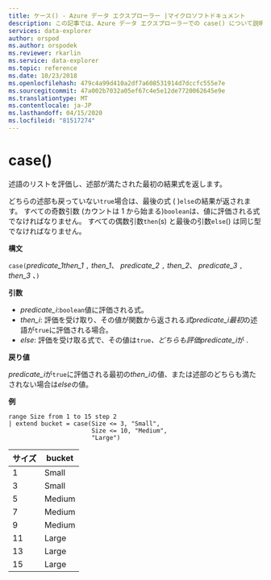 ```yaml
---
title: ケース() - Azure データ エクスプローラー |マイクロソフトドキュメント
description: この記事では、Azure データ エクスプローラーでの case() について説明します。
services: data-explorer
author: orspod
ms.author: orspodek
ms.reviewer: rkarlin
ms.service: data-explorer
ms.topic: reference
ms.date: 10/23/2018
ms.openlocfilehash: 479c4a99d410a2df7a608531914d7dccfc555e7e
ms.sourcegitcommit: 47a002b7032a05ef67c4e5e12de7720062645e9e
ms.translationtype: MT
ms.contentlocale: ja-JP
ms.lasthandoff: 04/15/2020
ms.locfileid: "81517274"
---
```

# <a name="case"></a>case()

述語のリストを評価し、述部が満たされた最初の結果式を返します。

どちらの述部も戻っていない`true`場合は、最後の式 ( )`else`の結果が返されます。
すべての奇数引数 (カウントは 1 から始まる)`boolean`は、値に評価される式でなければなりません。
すべての偶数引数`then`(s) と最後の引数`else`() は同じ型でなければなりません。

**構文**

`case(`*predicate_1then_1* `,` *then_1*、 *predicate_2* `,` *then_2*、 *predicate_3* `,` *then_3* *、*`)`

**引数**

* *predicate_i*:`boolean`値に評価される式。
* *then_i*: 評価を受け取り、その値が関数から返される*式predicate_i最初*の述語が`true`に評価される場合。
* *else*: 評価を受け取る式で、その値は`true`*、どちらも評価predicate_i*が .

**戻り値**

*predicate_i*が`true`に評価される最初の*then_i*の値、または述部のどちらも満たされない場合は*else*の値。

**例**

```kusto
range Size from 1 to 15 step 2
| extend bucket = case(Size <= 3, "Small", 
                       Size <= 10, "Medium", 
                       "Large")
```

|サイズ|bucket|
|---|---|
|1|Small|
|3|Small|
|5|Medium|
|7|Medium|
|9|Medium|
|11|Large|
|13|Large|
|15|Large|
